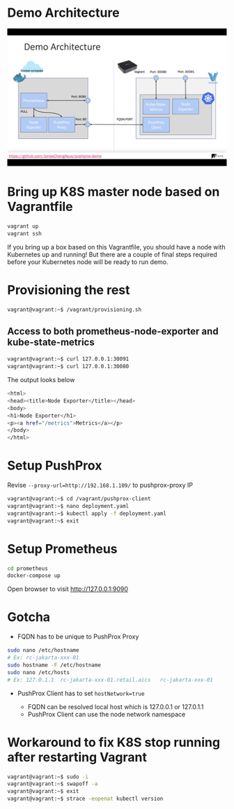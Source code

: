# Demo Architecture

![Demo Architecture](https://raw.githubusercontent.com/JonasChengAsus/pushprox-demo/master/doc/architecture.png)

# Bring up K8S master node based on Vagrantfile

```bash
vagrant up
vagrant ssh
```

If you bring up a box based on this Vagrantfile, you should have a node with Kubernetes up and running!
But there are a couple of final steps required before your Kubernetes node will be ready to run demo.

# Provisioning the rest

```bash
vagrant@vagrant:~$ /vagrant/provisioning.sh
```

## Access to both prometheus-node-exporter and kube-state-metrics

```bash
vagrant@vagrant:~$ curl 127.0.0.1:30091
vagrant@vagrant:~$ curl 127.0.0.1:30080
```

The output looks below

```bash
<html>
<head><title>Node Exporter</title></head>
<body>
<h1>Node Exporter</h1>
<p><a href="/metrics">Metrics</a></p>
</body>
</html>
```

# Setup PushProx

Revise `--proxy-url=http://192.168.1.109/` to pushprox-proxy IP

```bash
vagrant@vagrant:~$ cd /vagrant/pushprox-client
vagrant@vagrant:~$ nano deployment.yaml
vagrant@vagrant:~$ kubectl apply -f deployment.yaml
vagrant@vagrant:~$ exit
```

# Setup Prometheus

```bash
cd prometheus
docker-compose up
```

Open browser to visit http://127.0.0.1:9090

# Gotcha

* FQDN has to be unique to PushProx Proxy

```bash
sudo nano /etc/hostname
# Ex: rc-jakarta-xxx-01
sudo hostname -F /etc/hostname
sudo nano /etc/hosts
# Ex: 127.0.1.1	 rc-jakarta-xxx-01.retail.aics	 rc-jakarta-xxx-01
```

* PushProx Client has to set `hostNetwork=true`

  * FQDN can be resolved local host which is 127.0.0.1 or 127.0.1.1
  * PushProx Client can use the node network namespace

# Workaround to fix K8S stop running after restarting Vagrant

```bash
vagrant@vagrant:~$ sudo -i
vagrant@vagrant:~$ swapoff -a
vagrant@vagrant:~$ exit
vagrant@vagrant:~$ strace -eopenat kubectl version
```